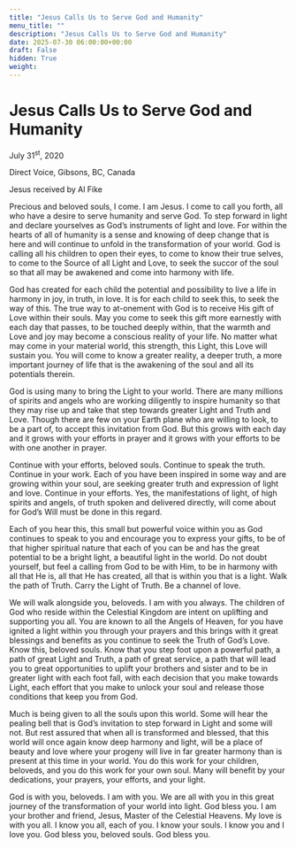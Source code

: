 ```yaml
---
title: "Jesus Calls Us to Serve God and Humanity"
menu_title: ""
description: "Jesus Calls Us to Serve God and Humanity"
date: 2025-07-30 06:00:00+00:00
draft: False
hidden: True
weight:
---
```

# Jesus Calls Us to Serve God and Humanity

July 31<sup>st</sup>, 2020

Direct Voice, Gibsons, BC, Canada

Jesus received by Al Fike

Precious and beloved souls, I come. I am Jesus. I come to call you forth, all who have a desire to serve humanity and serve God. To step forward in light and declare yourselves as God’s instruments of light and love. For within the hearts of all of humanity is a sense and knowing of deep change that is here and will continue to unfold in the transformation of your world. God is calling all his children to open their eyes, to come to know their true selves, to come to the Source of all Light and Love, to seek the succor of the soul so that all may be awakened and come into harmony with life.

God has created for each child the potential and possibility to live a life in harmony in joy, in truth, in love. It is for each child to seek this, to seek the way of this. The true way to at-onement with God is to receive His gift of Love within their souls. May you come to seek this gift more earnestly with each day that passes, to be touched deeply within, that the warmth and Love and joy may become a conscious reality of your life. No matter what may come in your material world, this strength, this Light, this Love will sustain you. You will come to know a greater reality, a deeper truth, a more important journey of life that is the awakening of the soul and all its potentials therein.

God is using many to bring the Light to your world. There are many millions of spirits and angels who are working diligently to inspire humanity so that they may rise up and take that step towards greater Light and Truth and Love. Though there are few on your Earth plane who are willing to look, to be a part of, to accept this invitation from God. But this grows with each day and it grows with your efforts in prayer and it grows with your efforts to be with one another in prayer.

Continue with your efforts, beloved souls. Continue to speak the truth. Continue in your work. Each of you have been inspired in some way and are growing within your soul, are seeking greater truth and expression of light and love. Continue in your efforts. Yes, the manifestations of light, of high spirits and angels, of truth spoken and delivered directly, will come about for God’s Will must be done in this regard.

Each of you hear this, this small but powerful voice within you as God continues to speak to you and encourage you to express your gifts, to be of that higher spiritual nature that each of you can be and has the great potential to be a bright light, a beautiful light in the world. Do not doubt yourself, but feel a calling from God to be with Him, to be in harmony with all that He is, all that He has created, all that is within you that is a light. Walk the path of Truth. Carry the Light of Truth. Be a channel of love.

We will walk alongside you, beloveds. I am with you always. The children of God who reside within the Celestial Kingdom are intent on uplifting and supporting you all. You are known to all the Angels of Heaven, for you have ignited a light within you through your prayers and this brings with it great blessings and benefits as you continue to seek the Truth of God’s Love. Know this, beloved souls. Know that you step foot upon a powerful path, a path of great Light and Truth, a path of great service, a path that will lead you to great opportunities to uplift your brothers and sister and to be in greater light with each foot fall, with each decision that you make towards Light, each effort that you make to unlock your soul and release those conditions that keep you from God.

Much is being given to all the souls upon this world. Some will hear the pealing bell that is God’s invitation to step forward in Light and some will not. But rest assured that when all is transformed and blessed, that this world will once again know deep harmony and light, will be a place of beauty and love where your progeny will live in far greater harmony than is present at this time in your world. You do this work for your children, beloveds, and you do this work for your own soul. Many will benefit by your dedications, your prayers, your efforts, and your light.

God is with you, beloveds. I am with you. We are all with you in this great journey of the transformation of your world into light. God bless you. I am your brother and friend, Jesus, Master of the Celestial Heavens. My love is with you all. I know you all, each of you. I know your souls. I know you and I love you. God bless you, beloved souls. God bless you.
